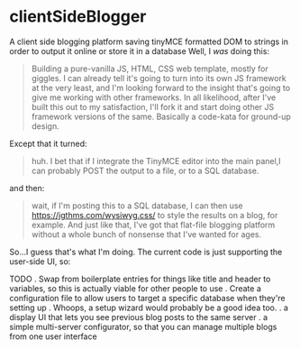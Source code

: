 # clientSideBlogger
A client side blogging platform saving tinyMCE formatted DOM to strings in order to output it online or store it in a database
Well, I *was* doing this: 

> Building a pure-vanilla JS, HTML, CSS web template, mostly for giggles. I can already tell it's going to turn into its own JS framework at the very least, and I'm looking forward to the insight that's going to give me working with other frameworks. In all likelihood, after I've built this out to my satisfaction, I'll fork it and start doing other JS framework versions of the same.
> Basically a code-kata for ground-up design.

Except that it turned:

> huh. I bet that if I integrate the TinyMCE editor into the main panel,I can probably POST the output to a file, or to a SQL database.

and then: 

> wait, if I'm posting this to a SQL database, I can then use https://jgthms.com/wysiwyg.css/ to style the results on a blog, for example. And just like that, I've got that flat-file blogging platform without a whole bunch of nonsense that I've wanted for ages.

So...I guess that's what I'm doing. The current code is just supporting the user-side UI, so:

TODO 
. Swap from boilerplate entries for things like title and header to variables, so this is actually viable for other people to use
. Create a configuration file to allow users to target a specific database when they're setting up
. Whoops, a setup wizard would probably be a good idea too.
. a display UI that lets you see previous blog posts to the same server
. a simple multi-server configurator, so that you can manage multiple blogs from one user interface
